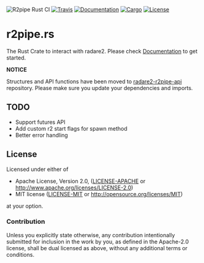 ![R2pipe Rust CI](https://github.com/radareorg/r2pipe.rs/workflows/R2pipe%20Rust%20CI/badge.svg)
[![Travis](https://travis-ci.org/radareorg/r2pipe.rs.svg?branch=master)](https://travis-ci.org/radareorg/r2pipe.rs)
[![Documentation](https://docs.rs/r2pipe/badge.svg)](https://docs.rs/r2pipe)
[![Cargo](https://img.shields.io/crates/v/r2pipe.svg)](https://crates.io/crates/r2pipe)
[![License](https://img.shields.io/badge/license-MIT%2FApache--2.0-blue.svg)](
https://github.com/radareorg/r2pipe.rs)

r2pipe.rs
=========


The Rust Crate to interact with radare2.
Please check [Documentation](https://docs.rs/r2pipe/latest/r2pipe/) to get
started.

**NOTICE**

Structures and API functions have been moved to [radare2-r2pipe-api](https://github.com/radare/radare2-r2pipe-api)
repository. Please make sure you update your dependencies and imports.

TODO
----
* Support futures API
* Add custom r2 start flags for spawn method
* Better error handling

## License

Licensed under either of

 * Apache License, Version 2.0, ([LICENSE-APACHE](LICENSE-APACHE) or http://www.apache.org/licenses/LICENSE-2.0)
 * MIT license ([LICENSE-MIT](LICENSE-MIT) or http://opensource.org/licenses/MIT)

at your option.

### Contribution

Unless you explicitly state otherwise, any contribution intentionally submitted
for inclusion in the work by you, as defined in the Apache-2.0 license, shall be dual licensed as above, without any additional terms or conditions.
